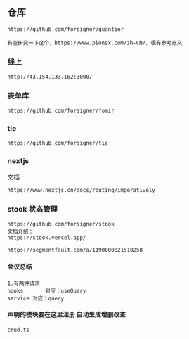 ## 仓库
```
https://github.com/forsigner/quantier

有空研究一下这个，https://www.pionex.com/zh-CN/，很有参考意义
```
### 线上
```
http://43.154.133.162:3000/
```

### 表单库
```
https://github.com/forsigner/fomir
```

### tie
```
https://github.com/forsigner/tie 
```

### nextjs
文档
```
https://www.nextjs.cn/docs/routing/imperatively
```

### stook 状态管理
```
https://github.com/forsigner/stook
文档介绍： 
https://stook.vercel.app/ 

https://segmentfault.com/a/1190000021510258 
```

#### 会议总结
```
1.有两种请求
hooks		对应：useQuery
service	对应：query
```

#### 声明的模块要在这里注册 自动生成增删改查
```
crud.ts
```
